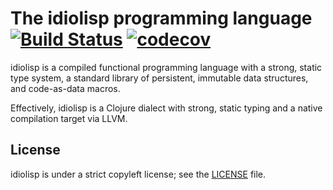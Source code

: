 # The idiolisp programming language [![Build Status](https://travis-ci.org/jeaye/idiolisp.svg?branch=master)](https://travis-ci.org/jeaye/idiolisp) [![codecov](https://codecov.io/gh/jeaye/idiolisp/branch/master/graph/badge.svg)](https://codecov.io/gh/jeaye/idiolisp)

idiolisp is a compiled functional programming language with a strong, static
type system, a standard library of persistent, immutable data structures, and
code-as-data macros.

Effectively, idiolisp is a Clojure dialect with strong, static typing and a
native compilation target via LLVM.

## License
idiolisp is under a strict copyleft license; see the
[LICENSE](https://github.com/jeaye/idiolisp/blob/master/LICENSE) file.

